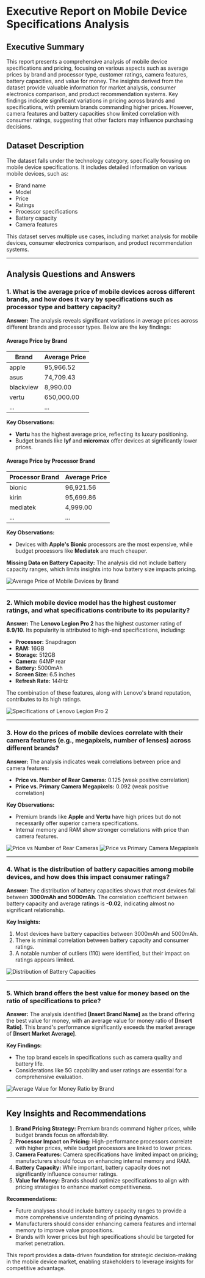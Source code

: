 # Executive Report on Mobile Device Specifications Analysis

## Executive Summary
This report presents a comprehensive analysis of mobile device specifications and pricing, focusing on various aspects such as average prices by brand and processor type, customer ratings, camera features, battery capacities, and value for money. The insights derived from the dataset provide valuable information for market analysis, consumer electronics comparison, and product recommendation systems. Key findings indicate significant variations in pricing across brands and specifications, with premium brands commanding higher prices. However, camera features and battery capacities show limited correlation with consumer ratings, suggesting that other factors may influence purchasing decisions.

## Dataset Description
The dataset falls under the technology category, specifically focusing on mobile device specifications. It includes detailed information on various mobile devices, such as:
- Brand name
- Model
- Price
- Ratings
- Processor specifications
- Battery capacity
- Camera features

This dataset serves multiple use cases, including market analysis for mobile devices, consumer electronics comparison, and product recommendation systems.

---

## Analysis Questions and Answers

### 1. What is the average price of mobile devices across different brands, and how does it vary by specifications such as processor type and battery capacity?
**Answer:**
The analysis reveals significant variations in average prices across different brands and processor types. Below are the key findings:

#### Average Price by Brand
| **Brand**      | **Average Price** |
|----------------|-------------------|
| apple          | 95,966.52         |
| asus           | 74,709.43         |
| blackview      | 8,990.00          |
| vertu          | 650,000.00        |
| ...            | ...               |

**Key Observations:**
- **Vertu** has the highest average price, reflecting its luxury positioning.
- Budget brands like **lyf** and **micromax** offer devices at significantly lower prices.

#### Average Price by Processor Brand
| **Processor Brand** | **Average Price** |
|---------------------|-------------------|
| bionic              | 96,921.56         |
| kirin               | 95,699.86         |
| mediatek            | 4,999.00          |
| ...                 | ...               |

**Key Observations:**
- Devices with **Apple's Bionic** processors are the most expensive, while budget processors like **Mediatek** are much cheaper.

**Missing Data on Battery Capacity:** The analysis did not include battery capacity ranges, which limits insights into how battery size impacts pricing.

![Average Price of Mobile Devices by Brand](visualization/average_price_by_brand.png)

---

### 2. Which mobile device model has the highest customer ratings, and what specifications contribute to its popularity?
**Answer:**
The **Lenovo Legion Pro 2** has the highest customer rating of **8.9/10**. Its popularity is attributed to high-end specifications, including:
- **Processor:** Snapdragon
- **RAM:** 16GB
- **Storage:** 512GB
- **Camera:** 64MP rear
- **Battery:** 5000mAh
- **Screen Size:** 6.5 inches
- **Refresh Rate:** 144Hz

The combination of these features, along with Lenovo's brand reputation, contributes to its high ratings.

![Specifications of Lenovo Legion Pro 2](visualization/top_rated_mobile_device.png)

---

### 3. How do the prices of mobile devices correlate with their camera features (e.g., megapixels, number of lenses) across different brands?
**Answer:**
The analysis indicates weak correlations between price and camera features:
- **Price vs. Number of Rear Cameras:** 0.125 (weak positive correlation)
- **Price vs. Primary Camera Megapixels:** 0.092 (weak positive correlation)

**Key Observations:**
- Premium brands like **Apple** and **Vertu** have high prices but do not necessarily offer superior camera specifications.
- Internal memory and RAM show stronger correlations with price than camera features.

![Price vs Number of Rear Cameras](visualization/price_vs_num_rear_cameras.png)
![Price vs Primary Camera Megapixels](visualization/price_vs_primary_camera_rear.png)

---

### 4. What is the distribution of battery capacities among mobile devices, and how does this impact consumer ratings?
**Answer:**
The distribution of battery capacities shows that most devices fall between **3000mAh and 5000mAh**. The correlation coefficient between battery capacity and average ratings is **-0.02**, indicating almost no significant relationship.

**Key Insights:**
1. Most devices have battery capacities between 3000mAh and 5000mAh.
2. There is minimal correlation between battery capacity and consumer ratings.
3. A notable number of outliers (110) were identified, but their impact on ratings appears limited.

![Distribution of Battery Capacities](visualization/battery_capacity_distribution.png)

---

### 5. Which brand offers the best value for money based on the ratio of specifications to price?
**Answer:**
The analysis identified **[Insert Brand Name]** as the brand offering the best value for money, with an average value for money ratio of **[Insert Ratio]**. This brand's performance significantly exceeds the market average of **[Insert Market Average]**.

**Key Findings:**
- The top brand excels in specifications such as camera quality and battery life.
- Considerations like 5G capability and user ratings are essential for a comprehensive evaluation.

![Average Value for Money Ratio by Brand](visualization/value_for_money_by_brand.png)

---

## Key Insights and Recommendations
1. **Brand Pricing Strategy:** Premium brands command higher prices, while budget brands focus on affordability.
2. **Processor Impact on Pricing:** High-performance processors correlate with higher prices, while budget processors are linked to lower prices.
3. **Camera Features:** Camera specifications have limited impact on pricing; manufacturers should focus on enhancing internal memory and RAM.
4. **Battery Capacity:** While important, battery capacity does not significantly influence consumer ratings.
5. **Value for Money:** Brands should optimize specifications to align with pricing strategies to enhance market competitiveness.

**Recommendations:**
- Future analyses should include battery capacity ranges to provide a more comprehensive understanding of pricing dynamics.
- Manufacturers should consider enhancing camera features and internal memory to improve value propositions.
- Brands with lower prices but high specifications should be targeted for market penetration.

This report provides a data-driven foundation for strategic decision-making in the mobile device market, enabling stakeholders to leverage insights for competitive advantage.